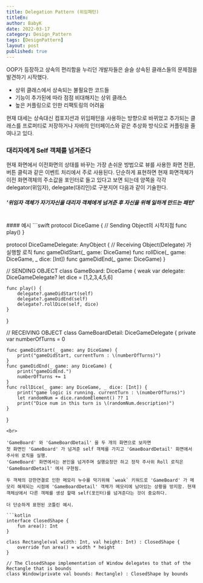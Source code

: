 ```yaml
---
title: Delegation Pattern (위임패턴)
titleEn:
author: BabyK
date: 2022-03-17
category: Design_Pattern
tags: [DesignPattern]
layout: post
published: true
---
```


OOP가 등장하고 상속의 편리함을 누리던 개발자들은 슬슬 상속된 클래스들의 문제점을 발견하기 시작했다.  

* 상위 클래스에서 상속되는 불필요한 코드들
* 기능이 추가된에 따라 점점 비대해지는 상위 클래스
* 높은 커플링으로 인한 리팩토링의 어려움

현재 대세는 상속대신 컴포지션과 위임패턴을 사용하는 방향으로 바뀌었고 추가되는 클래스를 프로퍼티로 저장하거나 자바의 인터페이스와 같은 추상화 방식으로 커플링을 줄여나고 있다.  

### 대리자에게 Self 객체를 넘겨준다
현재 화면에서 이전화면의 상태를 바꾸는 가장 손쉬운 방법으로 뷰를 사용한 화면 전환, 버튼 클릭과 같은 이벤트 처리에서 주로 사용된다. 단순하게 표현하면 현재 화면객체가 이전 화면객체의 주소값을 포인터로 들고 있다고 보면 되는데 양쪽을 각각 delegator(위임자), delegate(대리인)로 구분지어 다음과 같이 기술한다.  
##### '위임자 객체가 자기자신을 대리자 객체에게 넘겨준 후 자신을 위해 일하게 만드는 패턴'

<br>
#### 예시
```swift
protocol DiceGame {
    // Sending Object의 시작지점
    func play()
}

protocol DiceGameDelegate: AnyObject {
    // Receiving Object(Delegate) 가 실행할 로직
    func gameDidStart(_ game: DiceGame)
    func rollDice(_ game: DiceGame, _ dice: [Int])
    func gameDidEnd(_ game: DiceGame)
}

// SENDING OBJECT
class GameBoard: DiceGame {
    weak var delegate: DiceGameDelegate?
    let dice = [1,2,3,4,5,6]
    
    func play() {
        delegate?.gameDidStart(self)
        delegate?.gameDidEnd(self)
        delegate?.rollDice(self, dice)
    }
}

// RECEIVING OBJECT
class GameBoardDetail: DiceGameDelegate {
    private var numberOfTurns = 0
    
    func gameDidStart(_ game: any DiceGame) {
        print("gameDidStart, currentTurn : \(numberOfTurns)")
    }
    func gameDidEnd(_ game: any DiceGame) {
        print("gameDidEnd.")
        numberOfTurns += 1
    }
    func rollDice(_ game: any DiceGame, _ dice: [Int]) {
        print("game logic is running. currentTurn : \(numberOfTurns)")
        let randomNum = dice.randomElement() ?? 1
        print("Dice num in this turn is \(randomNum.description)")
    }
}
```
<br>

'GameBoard' 와 'GameBoardDetail' 을 두 개의 화면으로 보자면  
첫 화면인 'GameBoard' 가 넘겨준 self 객체를 가지고 'GmaeBoardDetail' 화면에서 주사위 로직을 실행.  
'GameBoard' 화면에서는 본인을 넘겨주며 실행요청만 하고 정작 주사위 Roll 로직은 'GameBoardDetail' 에서 구현됨.  

두 객체의 강한연결로 인한 메모리 누수를 막기위해 `weak` 키워드로 'GameBoard' 가 메모리 해제되는 시점에 'GameBoardDetail' 객체가 메모리에 남아있는 상황을 방지함. 현재 객체상에서 다른 객체를 생성 할때 self(포인터)를 넘겨준다는 것이 중요하다.  

더 단순하게 표현된 코틀린 예시.  

```kotlin
interface ClosedShape {
    fun area(): Int
}

class Rectangle(val width: Int, val height: Int) : ClosedShape {
    override fun area() = width * height
}

// The ClosedShape implementation of Window delegates to that of the Rectangle that is bounds
class Window(private val bounds: Rectangle) : ClosedShape by bounds
```